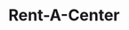 ---
title: "Rent-A-Center"
url: /aberdeen/rent-a-center-aberdeen-shopping-plaza/
shop: furniture
---